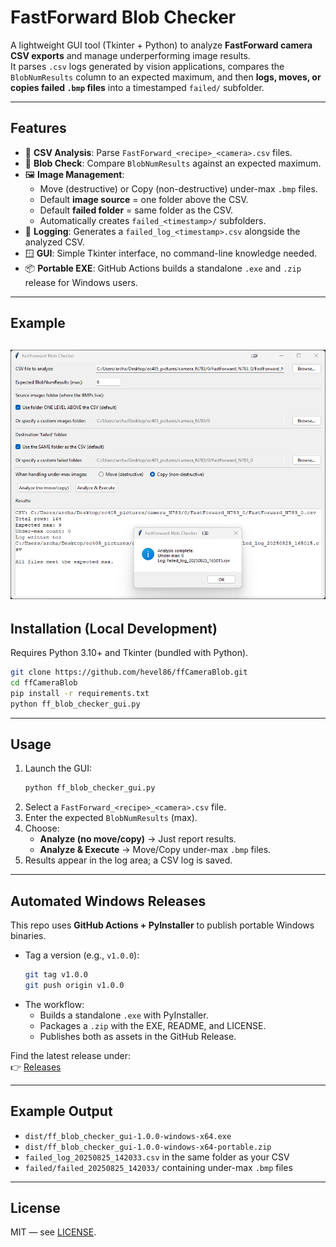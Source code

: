 # FastForward Blob Checker

A lightweight GUI tool (Tkinter + Python) to analyze **FastForward camera CSV exports** and manage underperforming image results.  
It parses `.csv` logs generated by vision applications, compares the `BlobNumResults` column to an expected maximum, and then **logs, moves, or copies failed `.bmp` files** into a timestamped `failed/` subfolder.

---

## Features
- 📂 **CSV Analysis**: Parse `FastForward_<recipe>_<camera>.csv` files.
- 🔢 **Blob Check**: Compare `BlobNumResults` against an expected maximum.
- 🖼 **Image Management**:
  - Move (destructive) or Copy (non-destructive) under-max `.bmp` files.
  - Default **image source** = one folder above the CSV.
  - Default **failed folder** = same folder as the CSV.
  - Automatically creates `failed_<timestamp>/` subfolders.
- 📝 **Logging**: Generates a `failed_log_<timestamp>.csv` alongside the analyzed CSV.
- 🪟 **GUI**: Simple Tkinter interface, no command-line knowledge needed.
- 📦 **Portable EXE**: GitHub Actions builds a standalone `.exe` and `.zip` release for Windows users.

---

## Example
![example0](images/example0.png)
---

## Installation (Local Development)
Requires Python 3.10+ and Tkinter (bundled with Python).

```bash
git clone https://github.com/hevel86/ffCameraBlob.git
cd ffCameraBlob
pip install -r requirements.txt
python ff_blob_checker_gui.py
```

---

## Usage
1. Launch the GUI:
   ```bash
   python ff_blob_checker_gui.py
   ```
2. Select a `FastForward_<recipe>_<camera>.csv` file.
3. Enter the expected `BlobNumResults` (max).
4. Choose:
   - **Analyze (no move/copy)** → Just report results.
   - **Analyze & Execute** → Move/Copy under-max `.bmp` files.
5. Results appear in the log area; a CSV log is saved.

---

## Automated Windows Releases
This repo uses **GitHub Actions + PyInstaller** to publish portable Windows binaries.

- Tag a version (e.g., `v1.0.0`):
  ```bash
  git tag v1.0.0
  git push origin v1.0.0
  ```
- The workflow:
  - Builds a standalone `.exe` with PyInstaller.
  - Packages a `.zip` with the EXE, README, and LICENSE.
  - Publishes both as assets in the GitHub Release.

Find the latest release under:  
👉 [Releases](../../releases)

---

## Example Output
- `dist/ff_blob_checker_gui-1.0.0-windows-x64.exe`
- `dist/ff_blob_checker_gui-1.0.0-windows-x64-portable.zip`
- `failed_log_20250825_142033.csv` in the same folder as your CSV
- `failed/failed_20250825_142033/` containing under-max `.bmp` files

---

## License
MIT — see [LICENSE](LICENSE).
